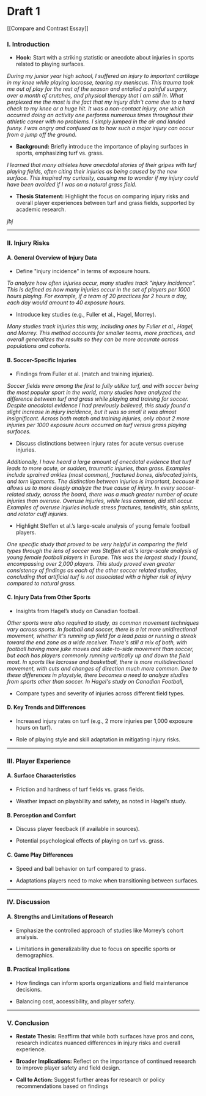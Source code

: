 # Draft 1

[[Compare and Contrast Essay]]

### **I. Introduction**

- **Hook:** Start with a striking statistic or anecdote about injuries in sports related to playing surfaces.

_During my junior year high school, I suffered an injury to important cartilage in my knee while playing lacrosse, tearing my meniscus. This trauma took me out of play for the rest of the season and entailed a painful surgery, over a month of crutches, and physical therapy that I am still in. What perplexed me the most is the fact that my injury didn't come due to a hard check to my knee or a huge hit. It was a non-contact injury, one which occurred doing an activity one performs numerous times throughout their athletic career with no problems. I simply jumped in the air and landed funny. I was angry and confused as to how such a major injury can occur from a jump off the ground._

- **Background:** Briefly introduce the importance of playing surfaces in sports, emphasizing turf vs. grass.

_I learned that many athletes have anecdotal stories of their gripes with turf playing fields, often citing their injuries as being caused by the new surface. This inspired my curiosity, causing me to wonder if my injury could have been avoided if I was on a natural grass field._

- **Thesis Statement:** Highlight the focus on comparing injury risks and overall player experiences between turf and grass fields, supported by academic research.

_jbj_

---

### **II. Injury Risks**

#### A. **General Overview of Injury Data**

- Define "injury incidence" in terms of exposure hours.

_To analyze how often injuries occur, many studies track "injury incidence". This is defined as how many injuries occur in the set of players per 1000 hours playing. For example, if a team of 20 practices for 2 hours a day, each day would amount to 40 exposure hours._

- Introduce key studies (e.g., Fuller et al., Hagel, Morrey).

_Many studies track injuries this way, including ones by Fuller et al., Hagel, and Morrey. This method accounts for smaller teams, more practices, and overall generalizes the results so they can be more accurate across populations and cohorts._

#### B. **Soccer-Specific Injuries**

- Findings from Fuller et al. (match and training injuries).

_Soccer fields were among the first to fully utilize turf, and with soccer being the most popular sport in the world, many studies have analyzed the difference between turf and grass while playing and training for soccer. Despite anecdotal evidence I had previously believed, this study found a slight increase in injury incidence, but it was so small it was almost insignificant. Across both match and training injuries, only about 2 more injuries per 1000 exposure hours occurred on turf versus grass playing surfaces._

- Discuss distinctions between injury rates for acute versus overuse injuries.

_Additionally, I have heard a large amount of anecdotal evidence that turf leads to more acute, or sudden, traumatic injuries, than grass. Examples include sprained ankles (most common), fractured bones, dislocated joints, and torn ligaments. The distinction between injuries is important, because it allows us to more deeply analyze the true cause of injury. In every soccer-related study, across the board, there was a much greater number of acute injuries than overuse. Overuse injuries, while less common, did still occur. Examples of overuse injuries include stress fractures, tendinitis, shin splints, and rotator cuff injuries._

- Highlight Steffen et al.’s large-scale analysis of young female football players.

_One specific study that proved to be very helpful in comparing the field types through the lens of soccer was Steffen et al.'s large-scale analysis of young female football players in Europe. This was the largest study I found, encompassing over 2,000 players. This study proved even greater consistency of findings as each of the other soccer related studies, concluding that artificial turf is not associated with a higher risk of injury compared to natural grass._

#### C. **Injury Data from Other Sports**

- Insights from Hagel’s study on Canadian football.

_Other sports were also required to study, as common movement techniques vary across sports. In football and soccer, there is a lot more unidirectional movement, whether it's running up field for a lead pass or running a streak toward the end zone as a wide receiver. There's still a mix of both, with football having more juke moves and side-to-side movement than soccer, but each has players commonly running vertically up and down the field most.  In sports like lacrosse and basketball, there is more multidirectional movement, with cuts and changes of direction much more common. Due to these differences in playstyle, there becomes a need to analyze studies from sports other than soccer. In Hagel's study on Canadian Football,_ 

- Compare types and severity of injuries across different field types.

#### D. **Key Trends and Differences**

- Increased injury rates on turf (e.g., 2 more injuries per 1,000 exposure hours on turf).

- Role of playing style and skill adaptation in mitigating injury risks.

---

### **III. Player Experience**

#### A. **Surface Characteristics**

- Friction and hardness of turf fields vs. grass fields.

- Weather impact on playability and safety, as noted in Hagel’s study.

#### B. **Perception and Comfort**

- Discuss player feedback (if available in sources).

- Potential psychological effects of playing on turf vs. grass.

#### C. **Game Play Differences**

- Speed and ball behavior on turf compared to grass.

- Adaptations players need to make when transitioning between surfaces.

---

### **IV. Discussion**

#### A. **Strengths and Limitations of Research**

- Emphasize the controlled approach of studies like Morrey’s cohort analysis.

- Limitations in generalizability due to focus on specific sports or demographics.

#### B. **Practical Implications**

- How findings can inform sports organizations and field maintenance decisions.

- Balancing cost, accessibility, and player safety.

---

### **V. Conclusion**

- **Restate Thesis:** Reaffirm that while both surfaces have pros and cons, research indicates nuanced differences in injury risks and overall experience.

- **Broader Implications:** Reflect on the importance of continued research to improve player safety and field design.

- **Call to Action:** Suggest further areas for research or policy recommendations based on findings